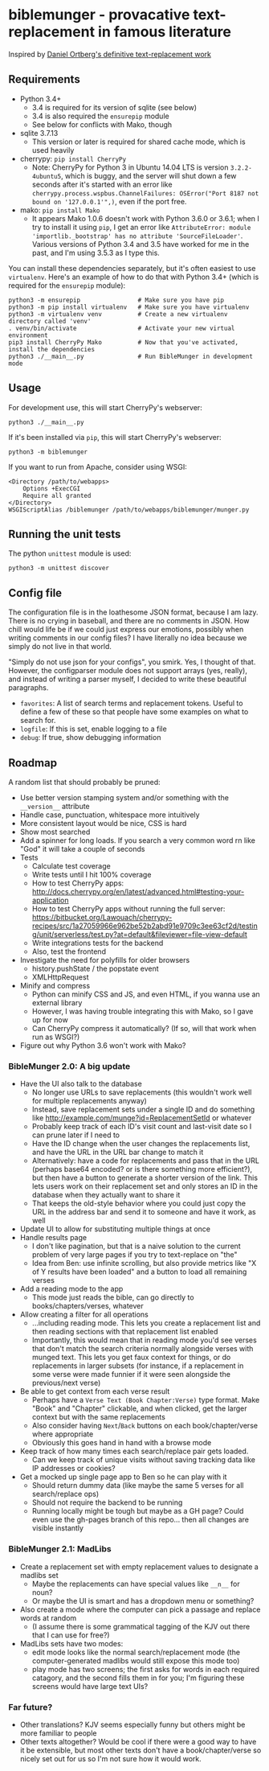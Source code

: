 # biblemunger - provacative text-replacement in famous literature

Inspired by [Daniel Ortberg's definitive text-replacement work](http://the-toast.net/series/bible-verses/)

## Requirements

- Python 3.4+
    - 3.4 is required for its version of sqlite (see below)
    - 3.4 is also required the `ensurepip` module
    - See below for conflicts with Mako, though
- sqlite 3.7.13
    - This version or later is required for shared cache mode, which is used heavily
- cherrypy: `pip install CherryPy`
    - Note: CherryPy for Python 3 in Ubuntu 14.04 LTS is version `3.2.2-4ubuntu5`, which is buggy, and the server will shut down a few seconds after it's started with an error like `cherrypy.process.wspbus.ChannelFailures: OSError("Port 8187 not bound on '127.0.0.1'",)`, even if the port free.
- mako: `pip install Mako`
    - It appears Mako 1.0.6 doesn't work with Python 3.6.0 or 3.6.1; when I try to install it using `pip`, I get an error like `AttributeError: module 'importlib._bootstrap' has no attribute 'SourceFileLoader'`. Various versions of Python 3.4 and 3.5 have worked for me in the past, and I'm using 3.5.3 as I type this.

You can install these dependencies separately, but it's often easiest to use `virtualenv`. Here's an example of how to do that with Python 3.4+ (which is required for the `ensurepip` module):

    python3 -m ensurepip                # Make sure you have pip
    python3 -m pip install virtualenv   # Make sure you have virtualenv
    python3 -m virtualenv venv          # Create a new virtualenv directory called 'venv'
    . venv/bin/activate                 # Activate your new virtual environment
    pip3 install CherryPy Mako          # Now that you've activated, install the dependencies
    python3 ./__main__.py               # Run BibleMunger in development mode

## Usage

For development use, this will start CherryPy's webserver:

    python3 ./__main__.py

If it's been installed via `pip`, this will start CherryPy's webserver:

    python3 -m biblemunger

If you want to run from Apache, consider using WSGI:

    <Directory /path/to/webapps>
        Options +ExecCGI 
        Require all granted
    </Directory>
    WSGIScriptAlias /biblemunger /path/to/webapps/biblemunger/munger.py

## Running the unit tests

The python `unittest` module is used:

    python3 -m unittest discover

## Config file

The configuration file is in the loathesome JSON format, because I am lazy. There is no crying in baseball, and there are no comments in JSON. How chill would life be if we could just express our emotions, possibly when writing comments in our config files? I have literally no idea because we simply do not live in that world.

"Simply do not use json for your configs", you smirk. Yes, I thought of that. However, the configparser module does not support arrays (yes, really), and instead of writing a parser myself, I decided to write these beautiful paragraphs.

- `favorites`: A list of search terms and replacement tokens. Useful to define a few of these so that people have some examples on what to search for.
- `logfile`: If this is set, enable logging to a file
- `debug`: If true, show debugging information

## Roadmap

A random list that should probably be pruned:

- Use better version stamping system and/or something with the `__version__` attribute
- Handle case, punctuation, whitespace more intuitively
- More consistent layout would be nice, CSS is hard
- Show most searched
- Add a spinner for long loads. If you search a very common word rn like "God" it will take a couple of seconds
- Tests
    - Calculate test coverage
    - Write tests until I hit 100% coverage
    - How to test CherryPy apps: http://docs.cherrypy.org/en/latest/advanced.html#testing-your-application
    - How to test CherryPy apps without running the full server: https://bitbucket.org/Lawouach/cherrypy-recipes/src/1a27059966e962be52b2abd91e9709c3ee63cf2d/testing/unit/serverless/test.py?at=default&fileviewer=file-view-default
    - Write integrations tests for the backend
    - Also, test the frontend
- Investigate the need for polyfills for older browsers
    - history.pushState / the popstate event
    - XMLHttpRequest
- Minify and compress
    - Python can minify CSS and JS, and even HTML, if you wanna use an external library
    - However, I was having trouble integrating this with Mako, so I gave up for now
    - Can CherryPy compress it automatically? (If so, will that work when run as WSGI?)
- Figure out why Python 3.6 won't work with Mako?

### BibleMunger 2.0: A big update

- Have the UI also talk to the database
    - No longer use URLs to save replacements (this wouldn't work well for multiple replacements anyway)
    - Instead, save replacement sets under a single ID and do something like http://example.com/munge?id=ReplacementSetId or whatever
    - Probably keep track of each ID's visit count and last-visit date so I can prune later if I need to
    - Have the ID change when the user changes the replacements list, and have the URL in the URL bar change to match it
    - Alternatively: have a code for replacements and pass that in the URL (perhaps base64 encoded? or is there something more efficient?), but then have a button to generate a shorter version of the link. This lets users work on their replacement set and only stores an ID in the database when they actually want to share it
    - That keeps the old-style behavior where you could just copy the URL in the address bar and send it to someone and have it work, as well
- Update UI to allow for substituting multiple things at once
- Handle results page
    - I don't like pagination, but that is a naive solution to the current problem of very large pages if you try to text-replace on "the"
    - Idea from Ben: use infinite scrolling, but also provide metrics like "X of Y results have been loaded" and a button to load all remaining verses
- Add a reading mode to the app
    - This mode just reads the bible, can go directly to books/chapters/verses, whatever
- Allow creating a filter for all operations
    - ...including reading mode. This lets you create a replacement list and then reading sections with that replacement list enabled
    - Importantly, this would mean that in reading mode you'd see verses that don't match the search criteria normally alongside verses with munged text. This lets you get faux context for things, or do replacements in larger subsets (for instance, if a replacement in some verse were made funnier if it were seen alongside the previous/next verse)
- Be able to get context from each verse result
    - Perhaps have a `Verse Text (Book Chapter:Verse)` type format. Make "Book" and "Chapter" clickable, and when clicked, get the larger context but with the same replacements
    - Also consider having `Next`/`Back` buttons on each book/chapter/verse where appropriate
    - Obviously this goes hand in hand with a browse mode
- Keep track of how many times each search/replace pair gets loaded.
    - Can we keep track of unique visits without saving tracking data like IP addresses or cookies?
- Get a mocked up single page app to Ben so he can play with it
    - Should return dummy data (like maybe the same 5 verses for all search/replace ops)
    - Should not require the backend to be running
    - Running locally might be tough but maybe as a GH page? Could even use the gh-pages branch of this repo... then all changes are visible instantly

### BibleMunger 2.1: MadLibs

- Create a replacement set with empty replacement values to designate a madlibs set
    - Maybe the replacements can have special values like `__n__` for noun?
    - Or maybe the UI is smart and has a dropdown menu or something?
- Also create a mode where the computer can pick a passage and replace words at random
    - (I assume there is some grammatical tagging of the KJV out there that I can use for free?)
- MadLibs sets have two modes:
    - edit mode looks like the normal search/replacement mode (the computer-generated madlibs would still expose this mode too)
    - play mode has two screens; the first asks for words in each required catagory, and the second fills them in for you; I'm figuring these screens would have large text UIs?

### Far future?

- Other translations? KJV seems especially funny but others might be more familiar to people
- Other texts altogether? Would be cool if there were a good way to have it be extensible, but most other texts don't have a book/chapter/verse so nicely set out for us so I'm not sure how it would work.
